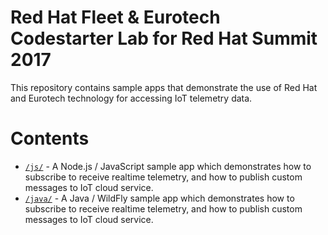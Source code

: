 Red Hat Fleet & Eurotech Codestarter Lab for Red Hat Summit 2017
================================================================
This repository contains sample apps that demonstrate the use of Red Hat and Eurotech technology for accessing IoT telemetry data.

Contents
========
* [`/js/`](/js) - A Node.js / JavaScript sample app which demonstrates how to subscribe to receive realtime telemetry, and how to publish custom messages to IoT cloud service.
* [`/java/`](/java) - A Java / WildFly sample app which demonstrates how to subscribe to receive realtime telemetry, and how to publish custom messages to IoT cloud service.
